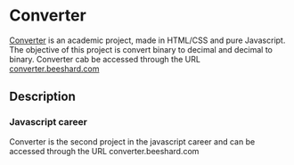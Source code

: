 # Converter
[Converter](http://converter.beeshard.com) is an academic project, made in HTML/CSS and pure Javascript. 
The objective of this project is convert binary to decimal and decimal to binary.
Converter cab be accessed through the URL [converter.beeshard.com](http://converter.beeshard.com)


## Description


### Javascript career
Converter is the second project in the javascript career and can be accessed through the URL converter.beeshard.com
